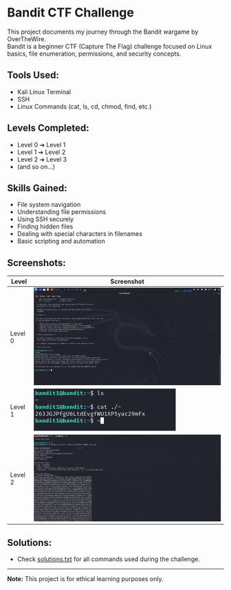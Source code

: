 # Bandit CTF Challenge

This project documents my journey through the Bandit wargame by OverTheWire.  
Bandit is a beginner CTF (Capture The Flag) challenge focused on Linux basics, file enumeration, permissions, and security concepts.

## Tools Used:
- Kali Linux Terminal
- SSH
- Linux Commands (cat, ls, cd, chmod, find, etc.)

## Levels Completed:
- Level 0 ➔ Level 1
- Level 1 ➔ Level 2
- Level 2 ➔ Level 3
- (and so on...)

## Skills Gained:
- File system navigation
- Understanding file permissions
- Using SSH securely
- Finding hidden files
- Dealing with special characters in filenames
- Basic scripting and automation

## Screenshots:
| Level | Screenshot |
|-------|------------|
| Level 0 | ![Level 0](Screenshots/Bandit0.png) |
| Level 1 | ![Level 1](Screenshots/Bandit1.png) |
| Level 2 | ![Level 2](Screenshots/Bandit15.png) |

## Solutions:
- Check [solutions.txt](solutions.txt) for all commands used during the challenge.

---
**Note:** This project is for ethical learning purposes only.
